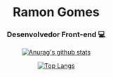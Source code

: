 <div align="center">

<h1>Ramon Gomes</h1>

### Desenvolvedor Front-end 💻
  
[![Anurag's github stats](https://github-readme-stats.vercel.app/api?username=Rahgomes&hide=prs,contribs&show_icons=true&theme=algolia&card_width=400)](https://github.com/Rahgomes/github-readme-stats)

[![Top Langs](https://github-readme-stats.vercel.app/api/top-langs/?username=Rahgomes&show_icons=true&theme=algolia&langs_count=6&layout=compact&card_width=400)](https://github.com/Rahgomes/github-readme-stats)

</div>
